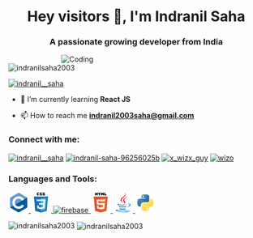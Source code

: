<h1 align="center">Hey visitors 👋, I'm Indranil Saha</h1>
<h3 align="center">A passionate growing developer from India</h3>
<img align="right" alt="Coding" width="400" src="https://camo.githubusercontent.com/10b2d4e80487e1d9cd086ce8619e15740a1bd22c6462f6be13df93ee684deb7b/68747470733a2f2f616e616c7974696373696e6469616d61672e636f6d2f77702d636f6e74656e742f75706c6f6164732f323031382f31322f646576656c6f7065722d6472696262626c652e676966"

<p align="left"> <img src="https://komarev.com/ghpvc/?username=indranilsaha2003&label=Profile%20views&color=0e75b6&style=flat" target="_blank" alt="indranilsaha2003" /> </p>

<p align="left"> <a href="https://twitter.com/indranil__saha" target="blank"><img src="https://img.shields.io/twitter/follow/indranil__saha?logo=twitter&style=for-the-badge" alt="indranil__saha" /></a> </p>

- 🌱 I’m currently learning **React JS**

- 📫 How to reach me **indranil2003saha@gmail.com**

<h3 align="left">Connect with me:</h3>
<p align="left">
<a href="https://twitter.com/indranil__saha" target="blank"><img align="center" src="https://raw.githubusercontent.com/rahuldkjain/github-profile-readme-generator/master/src/images/icons/Social/twitter.svg" alt="indranil__saha" height="30" width="40" /></a>
<a href="https://linkedin.com/in/indranil-saha-96256025b" target="blank"><img align="center" src="https://raw.githubusercontent.com/rahuldkjain/github-profile-readme-generator/master/src/images/icons/Social/linked-in-alt.svg" alt="indranil-saha-96256025b" height="30" width="40" /></a>
<a href="https://instagram.com/x_wizx_guy" target="blank"><img align="center" src="https://raw.githubusercontent.com/rahuldkjain/github-profile-readme-generator/master/src/images/icons/Social/instagram.svg" alt="x_wizx_guy" height="30" width="40" /></a>
<a href="https://www.youtube.com/channel/UC1g8qLN2A4xTJw0zZ4obH3Q" target="blank"><img align="center" src="https://raw.githubusercontent.com/rahuldkjain/github-profile-readme-generator/master/src/images/icons/Social/youtube.svg" alt="wizo" height="30" width="40" /></a>
</p>

<h3 align="left">Languages and Tools:</h3>
<p align="left"> <a href="https://www.cprogramming.com/" target="_blank" rel="noreferrer"> <img src="https://raw.githubusercontent.com/devicons/devicon/master/icons/c/c-original.svg" alt="c" width="40" height="40"/> </a> <a href="https://www.w3schools.com/css/" target="_blank" rel="noreferrer"> <img src="https://raw.githubusercontent.com/devicons/devicon/master/icons/css3/css3-original-wordmark.svg" alt="css3" width="40" height="40"/> </a> <a href="https://firebase.google.com/" target="_blank" rel="noreferrer"> <img src="https://www.vectorlogo.zone/logos/firebase/firebase-icon.svg" alt="firebase" width="40" height="40"/> </a> <a href="https://www.w3.org/html/" target="_blank" rel="noreferrer"> <img src="https://raw.githubusercontent.com/devicons/devicon/master/icons/html5/html5-original-wordmark.svg" alt="html5" width="40" height="40"/> </a> <a href="https://www.java.com" target="_blank" rel="noreferrer"> <img src="https://raw.githubusercontent.com/devicons/devicon/master/icons/java/java-original.svg" alt="java" width="40" height="40"/> </a> <a href="https://www.python.org" target="_blank" rel="noreferrer"> <img src="https://raw.githubusercontent.com/devicons/devicon/master/icons/python/python-original.svg" alt="python" width="40" height="40"/> </a> </p>

<p><img align="left" src="https://github-readme-stats.vercel.app/api/top-langs?username=indranilsaha2003&show_icons=true&locale=en&layout=compact" alt="indranilsaha2003" /></p>

<p>&nbsp;<img align="center" src="https://github-readme-stats.vercel.app/api?username=indranilsaha2003&show_icons=true&locale=en" alt="indranilsaha2003" /></p>
